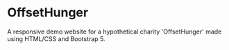 # OffsetHunger
A responsive demo website for a hypothetical charity 'OffsetHunger' made using HTML/CSS and Bootstrap 5.
